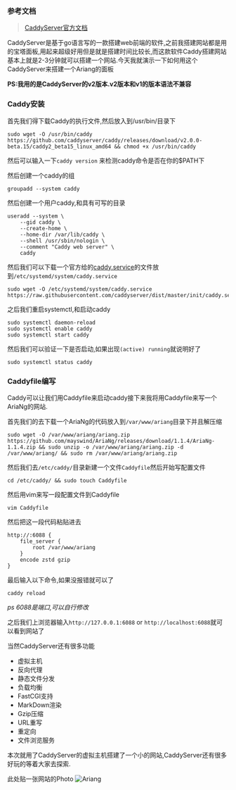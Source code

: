 ### 参考文档

> [CaddyServer官方文档](https://caddyserver.com/)

CaddyServer是基于go语言写的一款搭建web前端的软件,之前我搭建网站都是用的宝塔面板,用起来超级好用但是就是搭建时间比较长,而这款软件Caddy搭建网站基本上就是2-3分钟就可以搭建一个网站.今天我就演示一下如何用这个CaddyServer来搭建一个Ariang的面板


**PS:我用的是CaddyServer的v2版本.v2版本和v1的版本语法不兼容**


### Caddy安装

首先我们得下载Caddy的执行文件,然后放入到/usr/bin/目录下

```shell
sudo wget -O /usr/bin/caddy https://github.com/caddyserver/caddy/releases/download/v2.0.0-beta.15/caddy2_beta15_linux_amd64 && chmod +x /usr/bin/caddy
```

然后可以输入一下`caddy version` 来检测caddy命令是否在你的$PATH下

然后创建一个caddy的组
```shell
groupadd --system caddy
```

然后创建一个用户caddy,和具有可写的目录
```shell
useradd --system \
	--gid caddy \
	--create-home \
	--home-dir /var/lib/caddy \
	--shell /usr/sbin/nologin \
	--comment "Caddy web server" \
	caddy
```

然后我们可以下载一个官方给的[caddy.service](https://raw.githubusercontent.com/caddyserver/dist/master/init/caddy.service)的文件放到`/etc/systemd/system/caddy.service`
```shell
sudo wget -O /etc/systemd/system/caddy.service https://raw.githubusercontent.com/caddyserver/dist/master/init/caddy.service
```

之后我们重启systemctl,和启动caddy
```shell
sudo systemctl daemon-reload
sudo systemctl enable caddy
sudo systemctl start caddy
```

然后我们可以验证一下是否启动,如果出现`(active) running`就说明好了
```shell
sudo systemctl status caddy
```

### Caddyfile编写

Caddy可以让我们用Caddyfile来启动caddy接下来我将用Caddyfile来写一个AriaNg的网站.

首先我们的去下载一个AriaNg的代码放入到`/var/www/ariang`目录下并且解压缩
```shell
sudo wget -O /var/www/ariang/ariang.zip https://github.com/mayswind/AriaNg/releases/download/1.1.4/AriaNg-1.1.4.zip && sudo unzip -o /var/www/ariang/ariang.zip -d /var/www/ariang/ && sudo rm /var/www/ariang/ariang.zip
```

然后我们去`/etc/caddy/`目录新建一个文件`Caddyfile`然后开始写配置文件
```shell
cd /etc/caddy/ && sudo touch Caddyfile
```

然后用vim来写一段配置文件到Caddyfile
```shell
vim Caddyfile
```

然后把这一段代码粘贴进去
```shell
http://:6088 {
    file_server {
        root /var/www/ariang
    }
    encode zstd gzip
}
```

最后输入以下命令,如果没报错就可以了
```shell
caddy reload
```

*ps 6088是端口,可以自行修改*

之后我们上浏览器输入`http://127.0.0.1:6088` or `http://localhost:6088`就可以看到网站了

当然CaddyServer还有很多功能
+ 虚拟主机
+ 反向代理
+ 静态文件分发
+ 负载均衡
+ FastCGI支持
+ MarkDown渲染
+ Gzip压缩
+ URL重写
+ 重定向
+ 文件浏览服务

本次就用了CaddyServer的虚拟主机搭建了一个小的网站,CaddyServer还有很多好玩的等着大家去探索.


此处贴一张网站的Photo
![Ariang](https://www.redwolf233.top/upload/2020/2/%E6%B7%B1%E5%BA%A6%E6%88%AA%E5%9B%BE_%E9%80%89%E6%8B%A9%E5%8C%BA%E5%9F%9F_20200229162429-2097761c8e724fc5a1a3c5da281c9acc.png)

